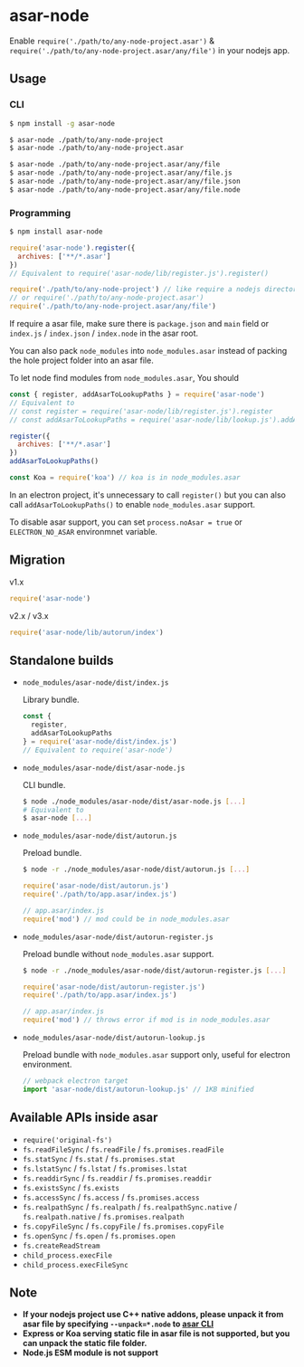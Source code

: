 # asar-node

Enable `require('./path/to/any-node-project.asar')` & `require('./path/to/any-node-project.asar/any/file')` in your nodejs app.

## Usage

### CLI

``` bash
$ npm install -g asar-node
```

``` bash
$ asar-node ./path/to/any-node-project
$ asar-node ./path/to/any-node-project.asar

$ asar-node ./path/to/any-node-project.asar/any/file
$ asar-node ./path/to/any-node-project.asar/any/file.js
$ asar-node ./path/to/any-node-project.asar/any/file.json
$ asar-node ./path/to/any-node-project.asar/any/file.node
```

### Programming

``` bash
$ npm install asar-node
```

```js
require('asar-node').register({
  archives: ['**/*.asar']
})
// Equivalent to require('asar-node/lib/register.js').register()

require('./path/to/any-node-project') // like require a nodejs directory
// or require('./path/to/any-node-project.asar')
require('./path/to/any-node-project.asar/any/file')
```

If require a asar file, make sure there is `package.json` and `main` field or `index.js` / `index.json` / `index.node` in the asar root.

You can also pack `node_modules` into `node_modules.asar` instead of packing the hole project folder into an asar file.

To let node find modules from `node_modules.asar`, You should

``` js
const { register, addAsarToLookupPaths } = require('asar-node')
// Equivalent to
// const register = require('asar-node/lib/register.js').register
// const addAsarToLookupPaths = require('asar-node/lib/lookup.js').addAsarToLookupPaths

register({
  archives: ['**/*.asar']
})
addAsarToLookupPaths()

const Koa = require('koa') // koa is in node_modules.asar
```

In an electron project, it's unnecessary to call `register()` but you can also call `addAsarToLookupPaths()` to enable `node_modules.asar` support.

To disable asar support, you can set `process.noAsar = true` or `ELECTRON_NO_ASAR` environmnet variable.

## Migration

v1.x

``` js
require('asar-node')
```

v2.x / v3.x

``` js
require('asar-node/lib/autorun/index')
```

## Standalone builds

* `node_modules/asar-node/dist/index.js`

  Library bundle.

  ```js
  const {
    register,
    addAsarToLookupPaths
  } = require('asar-node/dist/index.js')
  // Equivalent to require('asar-node')
  ```

* `node_modules/asar-node/dist/asar-node.js`

  CLI bundle.

  ```bash
  $ node ./node_modules/asar-node/dist/asar-node.js [...]
  # Equivalent to
  $ asar-node [...]
  ```

* `node_modules/asar-node/dist/autorun.js`

  Preload bundle.

  ```bash
  $ node -r ./node_modules/asar-node/dist/autorun.js [...]
  ```

  ```js
  require('asar-node/dist/autorun.js')
  require('./path/to/app.asar/index.js')
  ```

  ```js
  // app.asar/index.js
  require('mod') // mod could be in node_modules.asar
  ```

* `node_modules/asar-node/dist/autorun-register.js`

  Preload bundle without `node_modules.asar` support.

  ```bash
  $ node -r ./node_modules/asar-node/dist/autorun-register.js [...]
  ```

  ```js
  require('asar-node/dist/autorun-register.js')
  require('./path/to/app.asar/index.js')
  ```

  ```js
  // app.asar/index.js
  require('mod') // throws error if mod is in node_modules.asar
  ```

* `node_modules/asar-node/dist/autorun-lookup.js`

  Preload bundle with `node_modules.asar` support only, useful for electron environment.

  ```js
  // webpack electron target
  import 'asar-node/dist/autorun-lookup.js' // 1KB minified
  ```

## Available APIs inside asar

- `require('original-fs')`
- `fs.readFileSync` / `fs.readFile` / `fs.promises.readFile`
- `fs.statSync` / `fs.stat` / `fs.promises.stat`
- `fs.lstatSync` / `fs.lstat` / `fs.promises.lstat`
- `fs.readdirSync` / `fs.readdir` / `fs.promises.readdir`
- `fs.existsSync` / `fs.exists`
- `fs.accessSync` / `fs.access` / `fs.promises.access`
- `fs.realpathSync` / `fs.realpath` / `fs.realpathSync.native` / `fs.realpath.native` / `fs.promises.realpath`
- `fs.copyFileSync` / `fs.copyFile` / `fs.promises.copyFile`
- `fs.openSync` / `fs.open` / `fs.promises.open`
- `fs.createReadStream`
- `child_process.execFile`
- `child_process.execFileSync`

## Note

* **If your nodejs project use C++ native addons, please unpack it from asar file by specifying `--unpack=*.node` to [asar CLI](https://www.npmjs.com/package/asar)**
* **Express or Koa serving static file in asar file is not supported, but you can unpack the static file folder.**
* **Node.js ESM module is not support**

